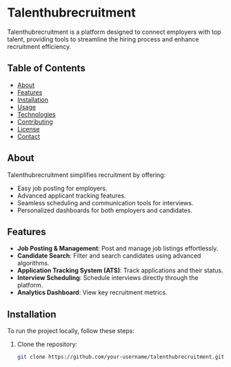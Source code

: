 # Talenthubrecruitment

Talenthubrecruitment is a platform designed to connect employers with top talent, providing tools to streamline the hiring process and enhance recruitment efficiency.

## Table of Contents
- [About](#about)
- [Features](#features)
- [Installation](#installation)
- [Usage](#usage)
- [Technologies](#technologies)
- [Contributing](#contributing)
- [License](#license)
- [Contact](#contact)

## About
Talenthubrecruitment simplifies recruitment by offering:
- Easy job posting for employers.
- Advanced applicant tracking features.
- Seamless scheduling and communication tools for interviews.
- Personalized dashboards for both employers and candidates.

## Features
- **Job Posting & Management**: Post and manage job listings effortlessly.
- **Candidate Search**: Filter and search candidates using advanced algorithms.
- **Application Tracking System (ATS)**: Track applications and their status.
- **Interview Scheduling**: Schedule interviews directly through the platform.
- **Analytics Dashboard**: View key recruitment metrics.

## Installation

To run the project locally, follow these steps:

1. Clone the repository:
   ```bash
   git clone https://github.com/your-username/talenthubrecruitment.git
